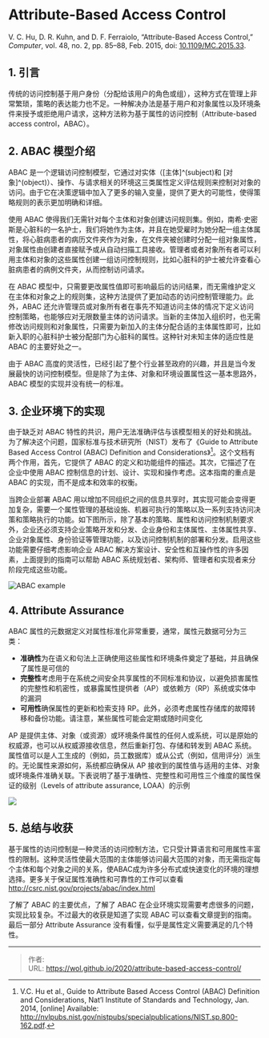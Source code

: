 # Attribute-Based Access Control


V. C. Hu, D. R. Kuhn, and D. F. Ferraiolo, “Attribute-Based Access Control,” *Computer*, vol. 48, no. 2, pp. 85–88, Feb. 2015, doi: [10.1109/MC.2015.33](https://doi.org/10.1109/MC.2015.33).

## 1. 引言

传统的访问控制基于用户身份（分配给该用户的角色或组），这种方式在管理上非常繁琐，策略的表达能力也不足。一种解决办法是基于用户和对象属性以及环境条件来授予或拒绝用户请求，这种方法称为基于属性的访问控制（Attribute-based access control，ABAC）。

## 2. ABAC 模型介绍

ABAC 是一个逻辑访问控制模型，它通过对实体（[主体]^(subject)和 [对象]^(object)）、操作、与请求相关的环境这三类属性定义评估规则来控制对对象的访问。由于它在决策逻辑中加入了更多的输入变量，提供了更大的可能性，使得策略规则的表示更加明确和详细。

使用 ABAC 使得我们无需针对每个主体和对象创建访问规则集。例如，南希·史密斯是心脏科的一名护士，我们将她作为主体，并且在她受雇时为她分配一组主体属性，将心脏病患者的病历文件夹作为对象，在文件夹被创建时分配一组对象属性，对象属性由创建者直接赋予或从自动扫描工具接收。管理者或者对象所有者可以利用主体和对象的这些属性创建一组访问控制规则，比如心脏科的护士被允许查看心脏病患者的病例文件夹，从而控制访问请求。

在 ABAC 模型中，只需要更改属性值即可影响最后的访问结果，而无需维护定义在主体和对象之上的规则集，这种方法提供了更加动态的访问控制管理能力。此外，ABAC 还允许管理员或对象所有者在事先不知道访问主体的情况下定义访问控制策略，也能够应对无限数量主体的访问请求。当新的主体加入组织时，也无需修改访问规则和对象属性，只需要为新加入的主体分配合适的主体属性即可，比如新入职的心脏科护士被分配部门为心脏科的属性。这种针对未知主体的适应性是 ABAC 的主要好处之一。

由于 ABAC 高度的灵活性，已经引起了整个行业甚至政府的兴趣，并且是当今发展最快的访问控制模型。但是除了为主体、对象和环境设置属性这一基本思路外，ABAC 模型的实现并没有统一的标准。

## 3. 企业环境下的实现

由于缺乏对 ABAC 特性的共识，用户无法准确评估与该模型相关的好处和挑战。为了解决这个问题，国家标准与技术研究所（NIST）发布了《Guide to Attribute Based Access Control (ABAC) Definition and Considerations》[^hu2014guide]。这个文档有两个作用，首先，它提供了 ABAC 的定义和功能组件的描述。其次，它描述了在企业中使用 ABAC 控制信息的计划、设计、实现和操作考虑。这本指南的重点是 ABAC 的实现，而不是成本和效率的权衡。

[^hu2014guide]:V.C. Hu et al., Guide to Attribute Based Access Control (ABAC) Definition and Considerations, Nat’l Institute of Standards and Technology, Jan. 2014, [online] Available: <http://nvlpubs.nist.gov/nistpubs/specialpublications/NIST.sp.800-162.pdf>.

当跨企业部署 ABAC 用以增加不同组织之间的信息共享时，其实现可能会变得更加复杂，需要一个属性管理的基础设施、机器可执行的策略以及一系列支持访问决策和策略执行的功能。如下图所示，除了基本的策略、属性和访问控制机制要求外，企业还必须支持企业策略开发和分发、企业身份和主体属性、主体属性共享、企业对象属性、身份验证等管理功能，以及访问控制机制的部署和分发。启用这些功能需要仔细考虑影响企业 ABAC 解决方案设计、安全性和互操作性的许多因素，上面提到的指南可以帮助 ABAC 系统规划者、架构师、管理者和实现者来分阶段完成这些功能。

![ABAC example](https://ieeexplore.ieee.org/mediastore_new/IEEE/content/media/2/7042693/7042715/7042715-fig-1-source-small.gif)

## 4. Attribute Assurance

ABAC 属性的元数据定义对属性标准化非常重要，通常，属性元数据可分为三类：

- **准确性**为在语义和句法上正确使用这些属性和环境条件奠定了基础，并且确保了属性是可信的
- **完整性**考虑用于在系统之间安全共享属性的不同标准和协议，以避免损害属性的完整性和机密性，或暴露属性提供者（AP）或依赖方（RP）系统或实体中的漏洞
- **可用性**确保属性的更新和检索支持 RP。此外，必须考虑属性存储库的故障转移和备份功能。请注意，某些属性可能会定期或随时间变化

AP 是提供主体、对象（或资源）或环境条件属性的任何人或系统，可以是原始的权威源，也可以从权威源接收信息，然后重新打包、存储和转发到 ABAC 系统。属性值可以是人工生成的（例如，员工数据库）或从公式（例如，信用评分）派生的。无论属性来源如何，系统都应确保从 AP 接收到的属性值与适用的主体、对象或环境条件准确关联。下表说明了基于准确性、完整性和可用性三个维度的属性保证的级别（Levels of attribute assurance, LOAA）的示例

![](https://ieeexplore.ieee.org/mediastore_new/IEEE/content/media/2/7042693/7042715/7042715-table-1-source-small.gif)

## 5. 总结与收获

基于属性的访问控制是一种灵活的访问控制方法，它只受计算语言和可用属性丰富性的限制。这种灵活性使最大范围的主体能够访问最大范围的对象，而无需指定每个主体和每个对象之间的关系，使ABAC成为许多分布式或快速变化的环境的理想选择。更多关于保证属性准确性和可靠性的工作可以查看 <http://csrc.nist.gov/projects/abac/index.html>

了解了 ABAC 的主要优点，了解了 ABAC 在企业环境实现需要考虑很多的问题，实现比较复杂。不过最大的收获是知道了实现 ABAC 可以查看文章提到的指南。最后一部分 Attribute Assurance 没有看懂，似乎是属性定义需要满足的几个特性。


---

> 作者:   
> URL: https://wol.github.io/2020/attribute-based-access-control/  

